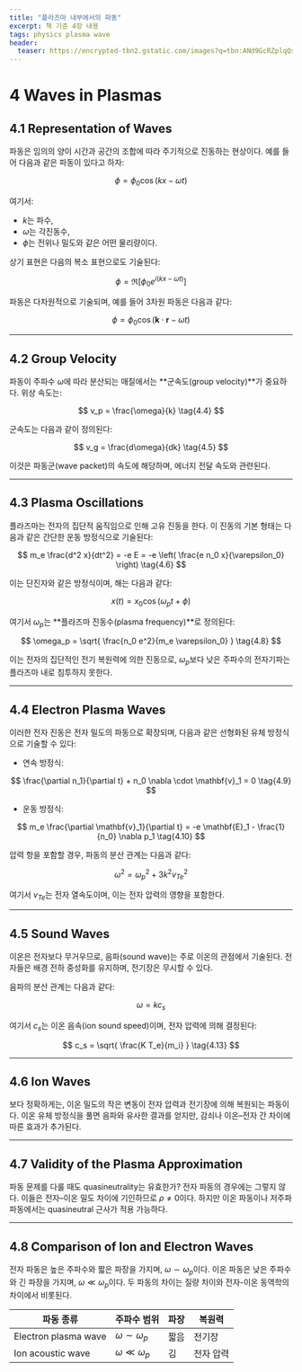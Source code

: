 ```yaml
---
title: "플라즈마 내부에서의 파동"
excerpt: 책 기준 4장 내용
tags: physics plasma wave
header:
  teaser: https://encrypted-tbn2.gstatic.com/images?q=tbn:ANd9GcRZplqQsfMnOSyYRjjzr6zXYM-zkt-rm1oeXLK_GKncRFjhT2_n
---
```


# **4 Waves in Plasmas**

## **4.1 Representation of Waves**

파동은 임의의 양이 시간과 공간의 조합에 따라 주기적으로 진동하는 현상이다. 예를 들어 다음과 같은 파동이 있다고 하자:

$$
\phi = \phi_0 \cos(kx - \omega t) \tag{4.1}
$$

여기서:

- $k$는 파수,
- $\omega$는 각진동수,
- $\phi$는 전위나 밀도와 같은 어떤 물리량이다.

상기 표현은 다음의 복소 표현으로도 기술된다:

$$
\phi = \Re \left[ \phi_0 e^{i(kx - \omega t)} \right] \tag{4.2}
$$

파동은 다차원적으로 기술되며, 예를 들어 3차원 파동은 다음과 같다:

$$
\phi = \phi_0 \cos(\mathbf{k} \cdot \mathbf{r} - \omega t) \tag{4.3}
$$

---

## **4.2 Group Velocity**

파동이 주파수 $\omega$에 따라 분산되는 매질에서는 **군속도(group velocity)**가 중요하다. 위상 속도는:

$$
v_p = \frac{\omega}{k} \tag{4.4}
$$

군속도는 다음과 같이 정의된다:

$$
v_g = \frac{d\omega}{dk} \tag{4.5}
$$

이것은 파동군(wave packet)의 속도에 해당하며, 에너지 전달 속도와 관련된다.

---

## **4.3 Plasma Oscillations**

플라즈마는 전자의 집단적 움직임으로 인해 고유 진동을 한다. 이 진동의 기본 형태는 다음과 같은 간단한 운동 방정식으로 기술된다:

$$
m_e \frac{d^2 x}{dt^2} = -e E = -e \left( \frac{e n_0 x}{\varepsilon_0} \right) \tag{4.6}
$$

이는 단진자와 같은 방정식이며, 해는 다음과 같다:

$$
x(t) = x_0 \cos(\omega_p t + \phi) \tag{4.7}
$$

여기서 $\omega_p$는 **플라즈마 진동수(plasma frequency)**로 정의된다:

$$
\omega_p = \sqrt{ \frac{n_0 e^2}{m_e \varepsilon_0} } \tag{4.8}
$$

이는 전자의 집단적인 전기 복원력에 의한 진동으로, $\omega_p$보다 낮은 주파수의 전자기파는 플라즈마 내로 침투하지 못한다.

---

## **4.4 Electron Plasma Waves**

이러한 전자 진동은 전자 밀도의 파동으로 확장되며, 다음과 같은 선형화된 유체 방정식으로 기술할 수 있다:

- 연속 방정식:

$$
\frac{\partial n_1}{\partial t} + n_0 \nabla \cdot \mathbf{v}_1 = 0 \tag{4.9}
$$

- 운동 방정식:

$$
m_e \frac{\partial \mathbf{v}_1}{\partial t} = -e \mathbf{E}_1 - \frac{1}{n_0} \nabla p_1 \tag{4.10}
$$

압력 항을 포함할 경우, 파동의 분산 관계는 다음과 같다:

$$
\omega^2 = \omega_p^2 + 3 k^2 v_{Te}^2 \tag{4.11}
$$

여기서 $v_{Te}$는 전자 열속도이며, 이는 전자 압력의 영향을 포함한다.

---

## **4.5 Sound Waves**

이온은 전자보다 무거우므로, 음파(sound wave)는 주로 이온의 관점에서 기술된다. 전자들은 배경 전하 중성화를 유지하며, 전기장은 무시할 수 있다.

음파의 분산 관계는 다음과 같다:

$$
\omega = k c_s \tag{4.12}
$$

여기서 $c_s$는 이온 음속(ion sound speed)이며, 전자 압력에 의해 결정된다:

$$
c_s = \sqrt{ \frac{K T_e}{m_i} } \tag{4.13}
$$

---

## **4.6 Ion Waves**

보다 정확하게는, 이온 밀도의 작은 변동이 전자 압력과 전기장에 의해 복원되는 파동이다. 이온 유체 방정식을 풀면 음파와 유사한 결과를 얻지만, 감쇠나 이온–전자 간 차이에 따른 효과가 추가된다.

---

## **4.7 Validity of the Plasma Approximation**

파동 문제를 다룰 때도 quasineutrality는 유효한가? 전자 파동의 경우에는 그렇지 않다. 이들은 전자–이온 밀도 차이에 기인하므로 $\rho \ne 0$이다. 하지만 이온 파동이나 저주파 파동에서는 quasineutral 근사가 적용 가능하다.

---

## **4.8 Comparison of Ion and Electron Waves**

전자 파동은 높은 주파수와 짧은 파장을 가지며, $\omega \sim \omega_p$이다. 이온 파동은 낮은 주파수와 긴 파장을 가지며, $\omega \ll \omega_p$이다. 두 파동의 차이는 질량 차이와 전자-이온 동역학의 차이에서 비롯된다.

| 파동 종류         | 주파수 범위       | 파장         | 복원력      |
|------------------|------------------|--------------|-------------|
| Electron plasma wave | $\omega \sim \omega_p$ | 짧음        | 전기장       |
| Ion acoustic wave    | $\omega \ll \omega_p$ | 김          | 전자 압력    |